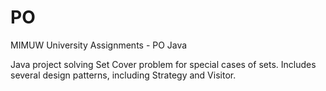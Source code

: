 # PO
MIMUW University Assignments - PO Java

Java project solving Set Cover problem for special cases of sets. Includes several design patterns, including Strategy and Visitor.

